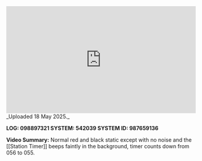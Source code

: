 
<iframe 
  src="https://drive.google.com/file/d/1WvidY_nj3Gf4KcX-uXbHjKbMayQY59Hu/preview"  
  style="width:100%; aspect-ratio:16/9; border:0;"
  allowfullscreen>
</iframe>
_Uploaded 18 May 2025._

**LOG: 098897321
SYSTEM: 542039
SYSTEM ID: 987659136**

**Video Summary:** Normal red and black static except with no noise and the [[Station Timer]] beeps faintly in the background, timer counts down from 056 to 055.